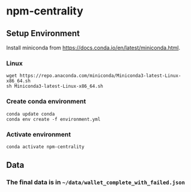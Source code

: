 # npm-centrality

## Setup Environment

Install miniconda from https://docs.conda.io/en/latest/miniconda.html.

### Linux
```shell
wget https://repo.anaconda.com/miniconda/Miniconda3-latest-Linux-x86_64.sh
sh Miniconda3-latest-Linux-x86_64.sh
```

### Create conda environment
```shell
conda update conda
conda env create -f environment.yml
```

### Activate environment
```shell
conda activate npm-centrality
```

## Data

### The final data is in `~/data/wallet_complete_with_failed.json`
